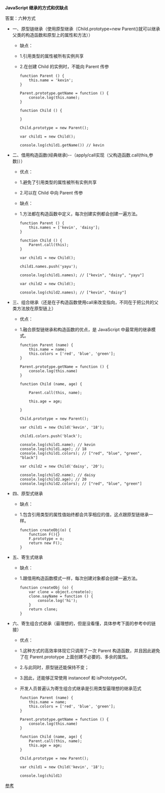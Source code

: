 **JavaScript 继承的方式和优缺点**



答案：六种方式

- 一、原型链继承（使用原型继承（Child.prototype=new Parent()就可以继承父类的构造函数和原型上的属性和方法））

  - 缺点：

  - 1.引用类型的属性被所有实例共享

  - 2.在创建 Child 的实例时，不能向 Parent 传参

    ```
    function Parent () {
        this.name = 'kevin';
    }
    
    Parent.prototype.getName = function () {
        console.log(this.name);
    }
    
    function Child () {
    
    }
    
    Child.prototype = new Parent();
    
    var child1 = new Child();
    
    console.log(child1.getName()) // kevin
    ```

    

- 二、借用构造函数(经典继承)--（apply/call实现（父构造函数.call(this,参数)））

  - 优点：

  - 1.避免了引用类型的属性被所有实例共享

  - 2.可以在 Child 中向 Parent 传参

  - 缺点：

  - 1.方法都在构造函数中定义，每次创建实例都会创建一遍方法。

    ```
    function Parent () {
        this.names = ['kevin', 'daisy'];
    }
    
    function Child () {
        Parent.call(this);
    }
    
    var child1 = new Child();
    
    child1.names.push('yayu');
    
    console.log(child1.names); // ["kevin", "daisy", "yayu"]
    
    var child2 = new Child();
    
    console.log(child2.names); // ["kevin", "daisy"]
    ```

    

- 三、组合继承（还是在子构造函数使用call来改变指向，不同在于把公共的父类方法放在原型链上）

  - 优点：

  - 1.融合原型链继承和构造函数的优点，是 JavaScript 中最常用的继承模式。

    ```
    function Parent (name) {
        this.name = name;
        this.colors = ['red', 'blue', 'green'];
    }
    
    Parent.prototype.getName = function () {
        console.log(this.name)
    }
    
    function Child (name, age) {
    
        Parent.call(this, name);
        
        this.age = age;
    
    }
    
    Child.prototype = new Parent();
    
    var child1 = new Child('kevin', '18');
    
    child1.colors.push('black');
    
    console.log(child1.name); // kevin
    console.log(child1.age); // 18
    console.log(child1.colors); // ["red", "blue", "green", "black"]
    
    var child2 = new Child('daisy', '20');
    
    console.log(child2.name); // daisy
    console.log(child2.age); // 20
    console.log(child2.colors); // ["red", "blue", "green"]
    ```

    

- 四、原型式继承

  - 缺点：

  - 1.包含引用类型的属性值始终都会共享相应的值，这点跟原型链继承一样。

    ```
    function createObj(o) {
        function F(){}
        F.prototype = o;
        return new F();
    }
    ```

    

- 五、寄生式继承

  - 缺点：

  - 1.跟借用构造函数模式一样，每次创建对象都会创建一遍方法。

    ```
    function createObj (o) {
        var clone = object.create(o);
        clone.sayName = function () {
            console.log('hi');
        }
        return clone;
    }
    ```

    

- 六、寄生组合式继承（最理想的，但是没看懂，具体参考下面的参考中的链接）

  - 优点：
  
  - 1.这种方式的高效率体现它只调用了一次 Parent 构造函数，并且因此避免了在 Parent.prototype 上面创建不必要的、多余的属性。
  
  - 2.与此同时，原型链还能保持不变；
  
  - 3.因此，还能够正常使用 instanceof 和 isPrototypeOf。
  
  - 开发人员普遍认为寄生组合式继承是引用类型最理想的继承范式
  
    ```
    function Parent (name) {
        this.name = name;
        this.colors = ['red', 'blue', 'green'];
    }
    
    Parent.prototype.getName = function () {
        console.log(this.name)
    }
    
    function Child (name, age) {
        Parent.call(this, name);
        this.age = age;
    }
    
    Child.prototype = new Parent();
    
    var child1 = new Child('kevin', '18');
    
    console.log(child1)
    ```
  
    

[参考](https://www.jianshu.com/p/09ad43c7fe8f)

